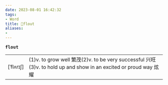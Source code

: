 ```yaml
---
date: 2023-08-01 16:42:32
tags: 
- Word
title: 📖flout
aliases: 
- 
---
```


<pre><strong>flout</strong></pre>
|   |   |
|---|---|
|[ˈflʌrɪʃ]|(1)v. to grow well 繁茂(2)v. to be very successful 兴旺(3)v. to hold up and show in an excited or proud way 炫耀|